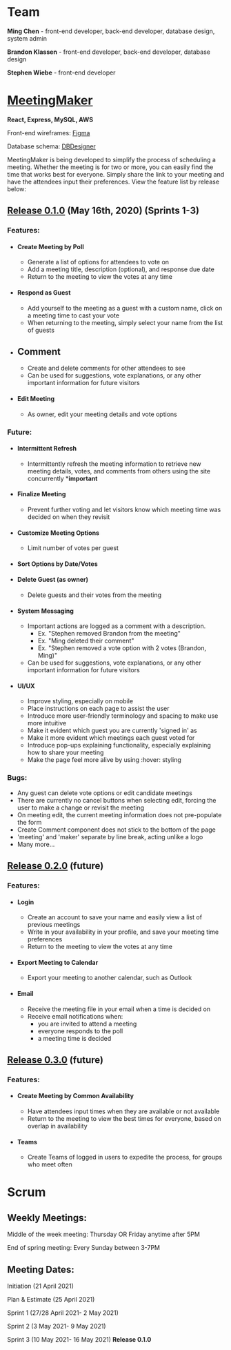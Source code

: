 # **Team**

**Ming Chen** - front-end developer, back-end developer, database design, system admin

**Brandon Klassen** - front-end developer, back-end developer, database design

**Stephen Wiebe** - front-end developer

# [**MeetingMaker**](https://www.meetingmaker.ca)

**React, Express, MySQL, AWS**

Front-end wireframes: [Figma](https://www.figma.com/file/HneCp15EqwKI3064FjuijC/meetingmaker)

Database schema: [DBDesigner](https://dbdesigner.page.link/qtrAR5PFpRhqWBDJ8)

MeetingMaker is being developed to simplify the process of scheduling a meeting. Whether the meeting is for two or more, you can easily find the time that works best for everyone. Simply share the link to your meeting and have the attendees input their preferences. View the feature list by release below:

## <u>Release 0.1.0</u>  (May 16th, 2020) (Sprints 1-3)

### **Features:**

- #### Create Meeting by Poll

  - Generate a list of options for attendees to vote on
  - Add a meeting title, description (optional), and response due date
  - Return to the meeting to view the votes at any time

- #### Respond as Guest

  - Add yourself to the meeting as a guest with a custom name, click on a meeting time to cast your vote
  - When returning to the meeting, simply select your name from the list of guests

- ## Comment 

  - Create and delete comments for other attendees to see
  - Can be used for suggestions, vote explanations, or any other important information for future visitors

- #### Edit Meeting

  - As owner, edit your meeting details and vote options

### **Future:**

- #### Intermittent Refresh

  - Intermittently refresh the meeting information to retrieve new meeting details, votes, and comments from others using the site concurrently ***important**

- #### Finalize Meeting

  - Prevent further voting and let visitors know which meeting time was decided on when they revisit

- #### Customize Meeting Options

  - Limit number of votes per guest

- #### Sort Options by Date/Votes

- #### Delete Guest (as owner)

  - Delete guests and their votes from the meeting

- #### System Messaging

  - Important actions are logged as a comment with a description. 
    - Ex. "Stephen removed Brandon from the meeting"
    - Ex. "Ming deleted their comment"
    - Ex. "Stephen removed a vote option with 2 votes (Brandon, Ming)"
  - Can be used for suggestions, vote explanations, or any other important information for future visitors

- #### UI/UX

  - Improve styling, especially on mobile
  - Place instructions on each page to assist the user
  - Introduce more user-friendly terminology and spacing to make use more intuitive
  - Make it evident which guest you are currently 'signed in' as
  - Make it more evident which meetings each guest voted for
  - Introduce pop-ups explaining functionality, especially explaining how to share your meeting
  - Make the page feel more alive by using :hover: styling

### **Bugs:**

- Any guest can delete vote options or edit candidate meetings
- There are currently no cancel buttons when selecting edit, forcing the user to make a change or revisit the meeting
- On meeting edit, the current meeting information does not pre-populate the form
- Create Comment component does not stick to the bottom of the page
- 'meeting' and 'maker' separate by line break, acting unlike a logo
- Many more...

## <u>Release 0.2.0</u>  (future)

### **Features:**

- #### Login

  - Create an account to save your name and easily view a list of previous meetings
  - Write in your availability in your profile, and save your meeting time preferences
  - Return to the meeting to view the votes at any time

- #### Export Meeting to Calendar

  - Export your meeting to another calendar, such as Outlook

- #### Email

  - Receive the meeting file in your email when a time is decided on
  - Receive email notifications when:
    - you are invited to attend a meeting
    - everyone responds to the poll
    - a meeting time is decided

## <u>Release 0.3.0</u>  (future)

### **Features:**

- #### Create Meeting by Common Availability

  - Have attendees input times when they are available or not available
  - Return to the meeting to view the best times for everyone, based on overlap in availability

- #### Teams

  - Create Teams of logged in users to expedite the process, for groups who meet often

# **Scrum**

## Weekly Meetings:

Middle of the week meeting: Thursday OR Friday anytime after 5PM

End of spring meeting: Every Sunday between 3-7PM

## Meeting Dates:

Initiation (21 April 2021)

Plan & Estimate (25 April 2021)

Sprint 1 (27/28 April 2021- 2 May 2021)

Sprint 2 (3 May 2021- 9 May 2021)

Sprint 3 (10 May 2021- 16 May 2021) **Release 0.1.0**
